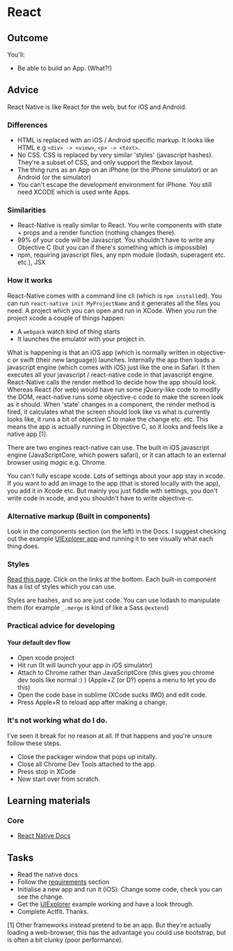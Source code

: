 # React
## Outcome

You'll:

* Be able to build an App. (What?!)

## Advice

React Native is like React for the web, but for iOS and Android.

### Differences

* HTML is replaced with an iOS / Android specific markup. It looks like HTML e.g `<div> -> <view>`, `<p> -> <text>`.
* No CSS. CSS is replaced by very similar 'styles' (javascript hashes). They're a subset of CSS, and only support the flexbox layout.
* The thing runs as an App on an iPhone (or the iPhone simulator) or an Android (or the simulator)
* You can't escape the development environment for iPhone. You still need XCODE which is used write Apps.

### Similarities

* React-Native is really similar to React. You write components with state + props and a render function (nothing changes there).
* 99% of your code will be Javascript. You shouldn't have to write any Objective C (but you can if there's something which is impossible)
* npm, requiring javascript files, any npm module (lodash, superagent etc. etc.), JSX

### How it works

React-Native comes with a command line cli (which is `npm install`ed). You can run `react-native init MyProjectName` and it generates all the files you need. A project which you can open and run in XCode. When you run the project xcode a couple of things happen:

* A `webpack` watch kind of thing starts
* It launches the emulator with your project in.

What is happening is that an iOS app (which is normally written in objective-c or swift (their new language)) launches. Internally the app then loads a javascript engine (which comes with iOS) just like the one in Safari. It then executes all your javascript / react-native code in that javascript engine. React-Native calls the render method to decide how the app should look. Whereas React (for web) would have run some jQuery-like code to modify the DOM, react-native runs some objective-c code to make the screen look as it should. When 'state' changes in a component, the render method is fired, it calculates what the screen should look like vs what is currently looks like, it runs a bit of objective C to make the change etc. etc. This means the app is actually running in Objective C, so it looks and feels like a native app [1].

There are two engines react-native can use. The built in iOS javascript engine (JavaScriptCore, which powers safari), or it can attach to an external browser using *magic* e.g. Chrome.

You can't fully escape xcode. Lots of settings about your app stay in xcode. If you want to add an image to the app (that is stored locally with the app), you add it in Xcode etc. But mainly you just fiddle with settings, you don't write code in xcode, and you shouldn't have to write objective-c.

### Alternative markup (Built in components)

Look in the components section (on the left) in the Docs. I suggest checking out the example [UIExplorer app](https://github.com/facebook/react-native/tree/master/Examples/UIExplorer) and running it to see visually what each thing does.

### Styles

[Read this page](https://facebook.github.io/react-native/docs/style.html#content). Click on the links at the bottom. Each built-in component has a list of styles which you can use.

Styles are hashes, and so are just code. You can use lodash to manipulate them (for example `_.merge` is kind of like a Sass `@extend`)

### Practical advice for developing

#### Your default dev flow

* Open xcode project
* Hit run (It will launch your app in iOS simulator)
* Attach to Chrome rather than JavaScriptCore (this gives you chrome dev tools like normal :) ) (Apple+Z (or D?) opens a menu to let you do this)
* Open the code base in sublime (XCode sucks IMO) and edit code.
* Press Apple+R to reload app after making a change.

### It's not working what do I do.

I've seen it break for no reason at all. If that happens and you're unsure follow these steps.

* Close the packager window that pops up initally.
* Close all Chrome Dev Tools attached to the app.
* Press stop in XCode
* Now start over from scratch.


## Learning materials

### Core

* [React Native Docs](https://facebook.github.io/react-native/docs/getting-started.html)

## Tasks

* Read the native docs
* Follow the [requirements](https://facebook.github.io/react-native/docs/getting-started.html#content) section
* Initialise a new app and run it (iOS). Change some code, check you can see the change.
* Get the [UIExplorer](https://github.com/facebook/react-native/tree/master/Examples/UIExplorer) example working and have a look through.
* Complete Actfit. Thanks.

[1] Other frameworks instead pretend to be an app. But they're actually loading a web-browser, this has the advantage you could use bootstrap, but is often a bit clunky (poor performance).
